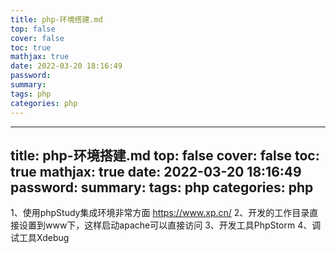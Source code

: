 ```yaml
---
title: php-环境搭建.md
top: false
cover: false
toc: true
mathjax: true
date: 2022-03-20 18:16:49
password:
summary:
tags: php
categories: php
---
```

---
title: php-环境搭建.md
top: false
cover: false
toc: true
mathjax: true
date: 2022-03-20 18:16:49
password:
summary:
tags: php
categories: php
---
1、使用phpStudy集成环境非常方面
https://www.xp.cn/
2、开发的工作目录直接设置到www下，这样启动apache可以直接访问
3、开发工具PhpStorm
4、调试工具Xdebug
